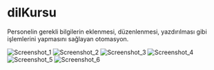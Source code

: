 # dilKursu
Personelin gerekli bilgilerin eklenmesi, düzenlenmesi, yazdırılması gibi işlemlerini yapmasını sağlayan otomasyon.

![Screenshot_1](https://github.com/ysufyalcin/dilKursu/assets/93860717/45272940-f84b-4aa9-801c-9ef018dab1b9)  ![Screenshot_2](https://github.com/ysufyalcin/dilKursu/assets/93860717/5f95da4f-e0b8-4ec6-81bb-fc0936430267)
![Screenshot_3](https://github.com/ysufyalcin/dilKursu/assets/93860717/d739f994-9451-403f-8ed4-0294220bb984)  ![Screenshot_4](https://github.com/ysufyalcin/dilKursu/assets/93860717/598e57f4-9dfd-4581-bfa8-971a3141ae33)
![Screenshot_5](https://github.com/ysufyalcin/dilKursu/assets/93860717/1ed9b6ee-7871-4b40-90cf-82df78872f6d)  ![Screenshot_6](https://github.com/ysufyalcin/dilKursu/assets/93860717/84a27721-d069-4437-888b-bef9ef3345a0)


